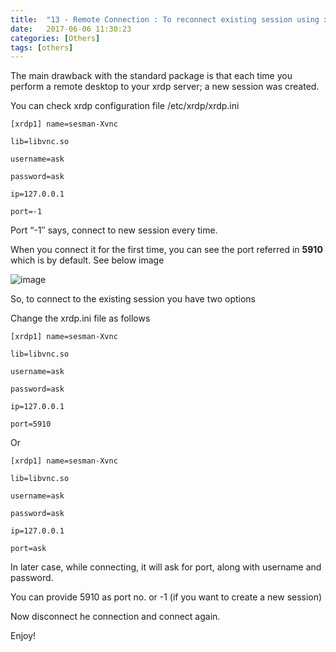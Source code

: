 ```yaml
---
title:  "13 - Remote Connection : To reconnect existing session using xrdp"
date:   2017-06-06 11:30:23
categories: [Others]
tags: [others]
---
```

The main drawback with the standard package is that each time you perform a remote desktop to your xrdp server; a new session was created.

You can check xrdp configuration file /etc/xrdp/xrdp.ini

```shell
[xrdp1] name=sesman-Xvnc

lib=libvnc.so

username=ask

password=ask

ip=127.0.0.1

port=-1
```

Port “-1″ says, connect to new session every time.

When you connect it for the first time, you can see the port referred in **5910** which is by default. See below image

![image](http://78.media.tumblr.com/15b0dc077b81b07fe5ff13605a341b7a/tumblr_inline_oa72v65tsI1uq2h70_540.png)

So, to connect to the existing session you have two options

Change the xrdp.ini file as follows

```shell
[xrdp1] name=sesman-Xvnc

lib=libvnc.so

username=ask

password=ask

ip=127.0.0.1

port=5910
```

Or

```shell
[xrdp1] name=sesman-Xvnc

lib=libvnc.so

username=ask

password=ask

ip=127.0.0.1

port=ask
```

In later case, while connecting, it will ask for port, along with username and password.

You can provide 5910 as port no. or -1 (if you want to create a new session)

Now disconnect he connection and connect again.

Enjoy!
